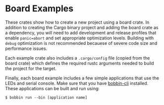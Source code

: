 # Board Examples

These crates show how to create a new project using a board crate. In addition to creating the Cargo binary project and adding the board crate as a dependency, you will need to add development and release profiles that enable `panic=abort` and set appropriate optimization levels. Building with `debug` optimization is not recommended becauese of severe code size and performance issues.

Each example crate also includes a `.cargo/config` file (copied from the board crate) which defines the required rustc arguments needed to build the project for the target.

Finally, each board example includes a few simple applications that use the LEDs and serial console. Make sure that you have [bobbin-cli](https://github.com/bobbin-rs/bobbin-cli) installed. These applications can be built and run using:

```
$ bobbin run --bin [application name]
```

